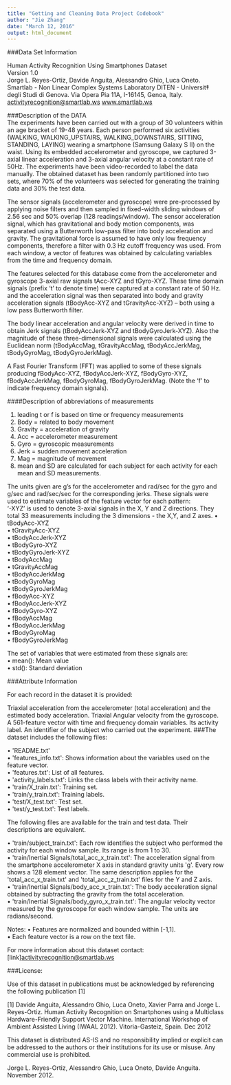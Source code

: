 ```yaml
---
title: "Getting and Cleaning Data Project Codebook"
author: "Jie Zhang"
date: "March 12, 2016"
output: html_document
---
```



###Data Set Information    

Human Activity Recognition Using Smartphones Dataset  
Version 1.0  
Jorge L. Reyes-Ortiz, Davide Anguita, Alessandro Ghio, Luca Oneto.
Smartlab - Non Linear Complex Systems Laboratory
DITEN - Universit‡ degli Studi di Genova.
Via Opera Pia 11A, I-16145, Genoa, Italy.
activityrecognition@smartlab.ws
www.smartlab.ws

###Description of the DATA   
The experiments have been carried out with a group of 30 volunteers within an age bracket of 19-48 years. Each person performed six activities (WALKING, WALKING_UPSTAIRS, WALKING_DOWNSTAIRS, SITTING, STANDING, LAYING) wearing a smartphone (Samsung Galaxy S II) on the waist. Using its embedded accelerometer and gyroscope, we captured 3-axial linear acceleration and 3-axial angular velocity at a constant rate of 50Hz. The experiments have been video-recorded to label the data manually. The obtained dataset has been randomly partitioned into two sets, where 70% of the volunteers was selected for generating the training data and 30% the test data.  

The sensor signals (accelerometer and gyroscope) were pre-processed by applying noise filters and then sampled in fixed-width sliding windows of 2.56 sec and 50% overlap (128 readings/window). The sensor acceleration signal, which has gravitational and body motion components, was separated using a Butterworth low-pass filter into body acceleration and gravity. The gravitational force is assumed to have only low frequency components, therefore a filter with 0.3 Hz cutoff frequency was used. From each window, a vector of features was obtained by calculating variables from the time and frequency domain.

The features selected for this database come from the accelerometer and gyroscope 3-axial raw signals tAcc-XYZ and tGyro-XYZ. These time domain signals (prefix ‘t’ to denote time) were captured at a constant rate of 50 Hz. and the acceleration signal was then separated into body and gravity acceleration signals (tBodyAcc-XYZ and tGravityAcc-XYZ) – both using a low pass Butterworth filter.  

The body linear acceleration and angular velocity were derived in time to obtain Jerk signals (tBodyAccJerk-XYZ and tBodyGyroJerk-XYZ). Also the magnitude of these three-dimensional signals were calculated using the Euclidean norm (tBodyAccMag, tGravityAccMag, tBodyAccJerkMag, tBodyGyroMag, tBodyGyroJerkMag).  

A Fast Fourier Transform (FFT) was applied to some of these signals producing fBodyAcc-XYZ, fBodyAccJerk-XYZ, fBodyGyro-XYZ, fBodyAccJerkMag, fBodyGyroMag, fBodyGyroJerkMag. (Note the ‘f’ to indicate frequency domain signals).  

####Description of abbreviations of measurements
1.	leading t or f is based on time or frequency measurements  
2.	Body = related to body movement  
3.	Gravity = acceleration of gravity  
4.	Acc = accelerometer measurement  
5.	Gyro = gyroscopic measurements  
6.	Jerk = sudden movement acceleration  
7.	Mag = magnitude of movement  
8.	mean and SD are calculated for each subject for each activity for each mean and SD measurements.  

The units given are g’s for the accelerometer and rad/sec for the gyro and g/sec and rad/sec/sec for the corresponding jerks.
These signals were used to estimate variables of the feature vector for each pattern:  
‘-XYZ’ is used to denote 3-axial signals in the X, Y and Z directions. They total 33 measurements including the 3 dimensions - the X,Y, and Z axes.
•	tBodyAcc-XYZ  
•	tGravityAcc-XYZ  
•	tBodyAccJerk-XYZ  
•	tBodyGyro-XYZ  
•	tBodyGyroJerk-XYZ  
•	tBodyAccMag  
•	tGravityAccMag  
•	tBodyAccJerkMag  
•	tBodyGyroMag  
•	tBodyGyroJerkMag  
•	fBodyAcc-XYZ  
•	fBodyAccJerk-XYZ  
•	fBodyGyro-XYZ  
•	fBodyAccMag  
•	fBodyAccJerkMag  
•	fBodyGyroMag  
•	fBodyGyroJerkMag  


The set of variables that were estimated from these signals are:  
•	mean(): Mean value  
•	std(): Standard deviation      

###Attribute Information  

For each record in the dataset it is provided:  

Triaxial acceleration from the accelerometer (total acceleration) and the estimated body acceleration.
Triaxial Angular velocity from the gyroscope.
A 561-feature vector with time and frequency domain variables.
Its activity label.
An identifier of the subject who carried out the experiment.
###The dataset includes the following files:   

• 'README.txt'  
• 'features_info.txt': Shows information about the variables used on the feature vector.  
• 'features.txt': List of all features.  
• 'activity_labels.txt': Links the class labels with their activity name.  
• 'train/X_train.txt': Training set.  
• 'train/y_train.txt': Training labels.  
• 'test/X_test.txt': Test set.  
• 'test/y_test.txt': Test labels.  

The following files are available for the train and test data. Their descriptions are equivalent. 

• 'train/subject_train.txt': Each row identifies the subject who performed the activity for each window sample. Its range is from 1 to 30.   
• 'train/Inertial Signals/total_acc_x_train.txt': The acceleration signal from the smartphone accelerometer X axis in standard gravity units 'g'. Every row shows a 128 element vector. The same description applies for the 'total_acc_x_train.txt' and 'total_acc_z_train.txt' files for the Y and Z axis.   
• 'train/Inertial Signals/body_acc_x_train.txt': The body acceleration signal obtained by subtracting the gravity from the total acceleration.   
• 'train/Inertial Signals/body_gyro_x_train.txt': The angular velocity vector measured by the gyroscope for each window sample. The units are radians/second.      
 
Notes: 
• Features are normalized and bounded within [-1,1].  
• Each feature vector is a row on the text file.  

For more information about this dataset contact: [link]activityrecognition@smartlab.ws  

###License:

Use of this dataset in publications must be acknowledged by referencing the following publication [1]   

[1] Davide Anguita, Alessandro Ghio, Luca Oneto, Xavier Parra and Jorge L. Reyes-Ortiz. Human Activity Recognition on Smartphones using a Multiclass Hardware-Friendly Support Vector Machine. International Workshop of Ambient Assisted Living (IWAAL 2012). Vitoria-Gasteiz, Spain. Dec 2012  

This dataset is distributed AS-IS and no responsibility implied or explicit can be addressed to the authors or their institutions for its use or misuse. Any commercial use is prohibited.  

Jorge L. Reyes-Ortiz, Alessandro Ghio, Luca Oneto, Davide Anguita. November 2012.  

